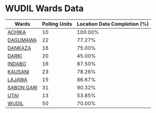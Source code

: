 
# WUDIL Wards Data

| Wards | Polling Units | Location Data Completion (%) |
| ---- | ----- | ------- |
| [ACHIKA](./wards/4819-achika) | 10 | 100.00% |
| [DAGUMAWA](./wards/4820-dagumawa) | 22 | 77.27% |
| [DANKAZA](./wards/4821-dankaza) | 16 | 75.00% |
| [DARKI](./wards/4822-darki) | 20 | 45.00% |
| [INDABO](./wards/4823-indabo) | 16 | 87.50% |
| [KAUSANI](./wards/4824-kausani) | 23 | 78.26% |
| [LAJAWA](./wards/4825-lajawa) | 15 | 86.67% |
| [SABON GARI](./wards/4826-sabon-gari) | 31 | 90.32% |
| [UTAI](./wards/4827-utai) | 13 | 53.85% |
| [WUDIL](./wards/4828-wudil) | 50 | 70.00% |




